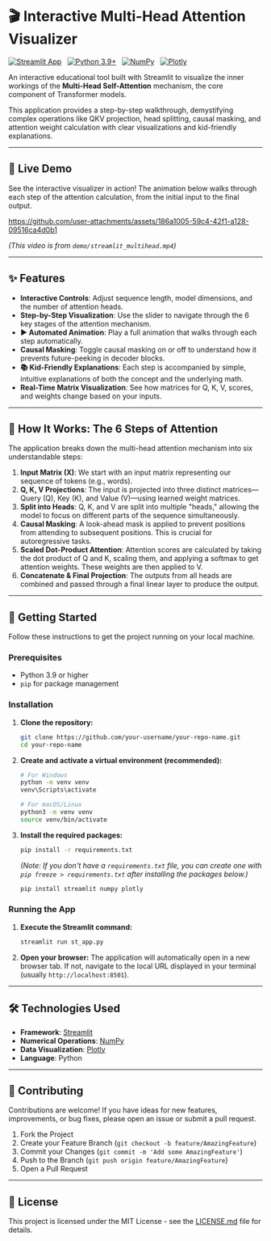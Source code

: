 # 🎬 Interactive Multi-Head Attention Visualizer

[![Streamlit App](https://static.streamlit.io/badges/streamlit_badge_black_white.svg)](https://your-deployed-app-url.com) &nbsp; [![Python 3.9+](https://img.shields.io/badge/python-3.9+-blue.svg)](https://www.python.org/downloads/release/python-390/) &nbsp; [![NumPy](https://img.shields.io/badge/numpy-%23013243.svg?style=for-the-badge&logo=numpy&logoColor=white)](https://numpy.org/) &nbsp; [![Plotly](https://img.shields.io/badge/plotly-%233F4F75.svg?style=for-the-badge&logo=plotly&logoColor=white)](https://plotly.com/)

An interactive educational tool built with Streamlit to visualize the inner workings of the **Multi-Head Self-Attention** mechanism, the core component of Transformer models.

This application provides a step-by-step walkthrough, demystifying complex operations like QKV projection, head splitting, causal masking, and attention weight calculation with clear visualizations and kid-friendly explanations.

---

## 🎥 Live Demo

See the interactive visualizer in action! The animation below walks through each step of the attention calculation, from the initial input to the final output.

https://github.com/user-attachments/assets/186a1005-59c4-42f1-a128-09516ca4d0b1

*(This video is from `demo/streamlit_multihead.mp4`)*

---

## ✨ Features

- **Interactive Controls**: Adjust sequence length, model dimensions, and the number of attention heads.
- **Step-by-Step Visualization**: Use the slider to navigate through the 6 key stages of the attention mechanism.
- **▶️ Automated Animation**: Play a full animation that walks through each step automatically.
- **Causal Masking**: Toggle causal masking on or off to understand how it prevents future-peeking in decoder blocks.
- **📚 Kid-Friendly Explanations**: Each step is accompanied by simple, intuitive explanations of both the concept and the underlying math.
- **Real-Time Matrix Visualization**: See how matrices for Q, K, V, scores, and weights change based on your inputs.

---

## 🧠 How It Works: The 6 Steps of Attention

The application breaks down the multi-head attention mechanism into six understandable steps:

1.  **Input Matrix (X)**: We start with an input matrix representing our sequence of tokens (e.g., words).
2.  **Q, K, V Projections**: The input is projected into three distinct matrices—Query (Q), Key (K), and Value (V)—using learned weight matrices.
3.  **Split into Heads**: Q, K, and V are split into multiple "heads," allowing the model to focus on different parts of the sequence simultaneously.
4.  **Causal Masking**: A look-ahead mask is applied to prevent positions from attending to subsequent positions. This is crucial for autoregressive tasks.
5.  **Scaled Dot-Product Attention**: Attention scores are calculated by taking the dot product of Q and K, scaling them, and applying a softmax to get attention weights. These weights are then applied to V.
6.  **Concatenate & Final Projection**: The outputs from all heads are combined and passed through a final linear layer to produce the output.

---

## 🚀 Getting Started

Follow these instructions to get the project running on your local machine.

### Prerequisites

- Python 3.9 or higher
- `pip` for package management

### Installation

1.  **Clone the repository:**
    ```bash
    git clone https://github.com/your-username/your-repo-name.git
    cd your-repo-name
    ```

2.  **Create and activate a virtual environment (recommended):**
    ```bash
    # For Windows
    python -m venv venv
    venv\Scripts\activate

    # For macOS/Linux
    python3 -m venv venv
    source venv/bin/activate
    ```

3.  **Install the required packages:**
    ```bash
    pip install -r requirements.txt
    ```
    *(Note: If you don't have a `requirements.txt` file, you can create one with `pip freeze > requirements.txt` after installing the packages below.)*
    ```bash
    pip install streamlit numpy plotly
    ```

### Running the App

1.  **Execute the Streamlit command:**
    ```bash
    streamlit run st_app.py
    ```

2.  **Open your browser:** The application will automatically open in a new browser tab. If not, navigate to the local URL displayed in your terminal (usually `http://localhost:8501`).

---

## 🛠️ Technologies Used

- **Framework**: [Streamlit](https://streamlit.io/)
- **Numerical Operations**: [NumPy](https://numpy.org/)
- **Data Visualization**: [Plotly](https://plotly.com/python/)
- **Language**: Python

---

## 🙌 Contributing

Contributions are welcome! If you have ideas for new features, improvements, or bug fixes, please open an issue or submit a pull request.

1.  Fork the Project
2.  Create your Feature Branch (`git checkout -b feature/AmazingFeature`)
3.  Commit your Changes (`git commit -m 'Add some AmazingFeature'`)
4.  Push to the Branch (`git push origin feature/AmazingFeature`)
5.  Open a Pull Request

---

## 📄 License

This project is licensed under the MIT License - see the [LICENSE.md](LICENSE.md) file for details. 